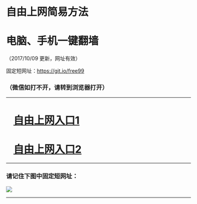 ﻿# 自由上网简易方法

# 电脑、手机一键翻墙

（2017/10/09 更新，网址有效）

固定短网址：https://git.io/free99

### （微信如打不开，请转到浏览器打开）


***





# &nbsp;&nbsp; <a href="http://ft2887712989.fwq-tz-1001.info/fwqtz01.html?t=100900111898 " target="_blank">自由上网入口1</a>
# &nbsp;&nbsp; <a href="http://ft3081028337.fwq-tz-1002.info/fwqtz02.html?t=100900124221 " target="_blank">自由上网入口2</a>
***

### 请记住下图中固定短网址：

<img src="https://s3-us-west-2.amazonaws.com/fwq-1001/yjfq-20170905okok.png" /> 


***

